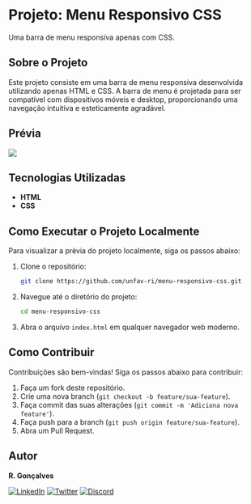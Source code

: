 # Projeto: Menu Responsivo CSS

Uma barra de menu responsiva apenas com CSS.

## Sobre o Projeto

Este projeto consiste em uma barra de menu responsiva desenvolvida utilizando apenas HTML e CSS. A barra de menu é projetada para ser compatível com dispositivos móveis e desktop, proporcionando uma navegação intuitiva e esteticamente agradável.

## Prévia

<img src="https://github.com/unfav-ri/assets/blob/master/MENU-RESPONSIVE-CSS/menu-responsivo.gif">

## Tecnologias Utilizadas

- **HTML**
- **CSS**

## Como Executar o Projeto Localmente

Para visualizar a prévia do projeto localmente, siga os passos abaixo:

1. Clone o repositório:
    ```sh
    git clone https://github.com/unfav-ri/menu-responsivo-css.git
    ```
2. Navegue até o diretório do projeto:
    ```sh
    cd menu-responsivo-css
    ```
3. Abra o arquivo `index.html` em qualquer navegador web moderno.

## Como Contribuir

Contribuições são bem-vindas! Siga os passos abaixo para contribuir:

1. Faça um fork deste repositório.
2. Crie uma nova branch (`git checkout -b feature/sua-feature`).
3. Faça commit das suas alterações (`git commit -m 'Adiciona nova feature'`).
4. Faça push para a branch (`git push origin feature/sua-feature`).
5. Abra um Pull Request.

## Autor

**R. Gonçalves**

[![LinkedIn](https://img.shields.io/badge/LinkedIn-0077B5?style=for-the-badge&logo=linkedin&logoColor=white)](https://www.linkedin.com/in/unic-ri/)
[![Twitter](https://img.shields.io/badge/Twitter-1DA1F2?style=for-the-badge&logo=twitter&logoColor=white)](https://twitter.com/unic_ri)
[![Discord](https://img.shields.io/badge/Discord-7289DA?style=for-the-badge&logo=discord&logoColor=white)](https://discord.com/users/210427541956198400)
